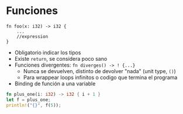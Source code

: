 # Funciones

```
fn foo(x: i32) -> i32 {
    ...
    //expression
}
```
* Obligatorio indicar los tipos
* Existe `return`, se considera poco sano
* Funciones divergentes: `fn diverges() -> ! {...}`
    * Nunca se devuelven, distinto de devolver "nada" (unit type, `()`)
    * Para wrappear loops infinitos o codigo que termina el programa
* Binding de función a una variable
```rust
fn plus_one(i: i32) -> i32 { i + 1 }
let f = plus_one;
println!("{}", f(5));
```